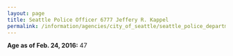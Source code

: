 ```yaml
---
layout: page
title: Seattle Police Officer 6777 Jeffery R. Kappel
permalink: /information/agencies/city_of_seattle/seattle_police_department/copbook/6777/
---
```


**Age as of Feb. 24, 2016:** 47
